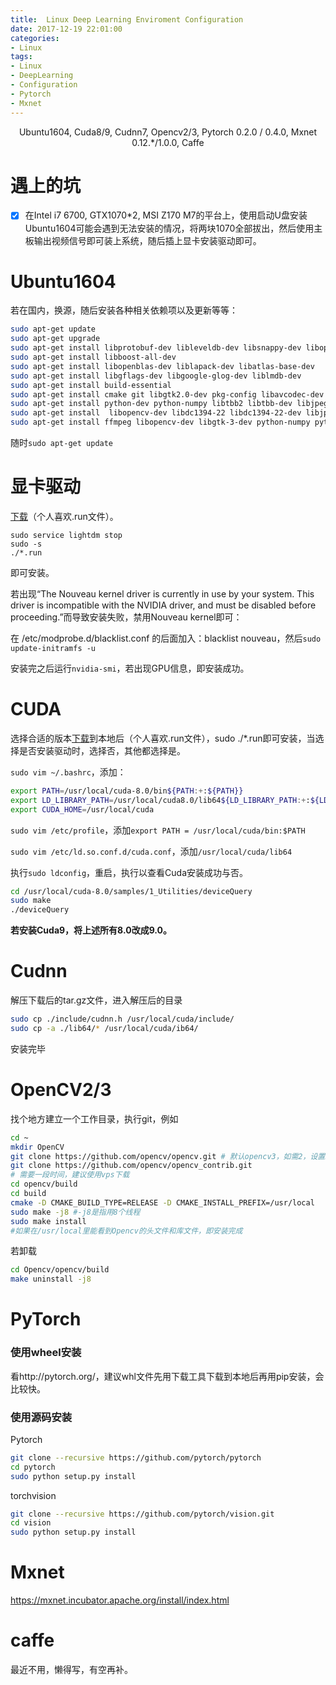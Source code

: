 ```yaml
---
title:  Linux Deep Learning Enviroment Configuration
date: 2017-12-19 22:01:00
categories:
- Linux
tags:
- Linux
- DeepLearning
- Configuration
- Pytorch
- Mxnet
---
```


<center>Ubuntu1604, Cuda8/9, Cudnn7, Opencv2/3, Pytorch 0.2.0 / 0.4.0, Mxnet 0.12.*/1.0.0, Caffe</center>

<!-- more -->

# 遇上的坑

- [x] 在Intel i7 6700, GTX1070*2, MSI Z170 M7的平台上，使用启动U盘安装Ubuntu1604可能会遇到无法安装的情况，将两块1070全部拔出，然后使用主板输出视频信号即可装上系统，随后插上显卡安装驱动即可。

# Ubuntu1604
若在国内，换源，随后安装各种相关依赖项以及更新等等：

```bash
sudo apt-get update
sudo apt-get upgrade
sudo apt-get install libprotobuf-dev libleveldb-dev libsnappy-dev libopencv-dev libhdf5-serial-dev protobuf-compiler  
sudo apt-get install libboost-all-dev 
sudo apt-get install libopenblas-dev liblapack-dev libatlas-base-dev 
sudo apt-get install libgflags-dev libgoogle-glog-dev liblmdb-dev
sudo apt-get install build-essential
sudo apt-get install cmake git libgtk2.0-dev pkg-config libavcodec-dev libavformat-dev libswscale-dev
sudo apt-get install python-dev python-numpy libtbb2 libtbb-dev libjpeg-dev libpng-dev libtiff-dev libjasper-dev libdc1394-22-dev
sudo apt-get install  libopencv-dev libdc1394-22 libdc1394-22-dev libjpeg-dev libpng12-dev libtiff5-dev libjasper-dev libavcodec-dev libavformat-dev libswscale-dev libxine2-dev libgstreamer0.10-dev libgstreamer-plugins-base0.10-dev libv4l-dev libtbb-dev libqt4-dev libfaac-dev libmp3lame-dev libopencore-amrnb-dev libopencore-amrwb-dev libtheora-dev libvorbis-dev libxvidcore-dev x264 v4l-utils unzip
sudo apt-get install ffmpeg libopencv-dev libgtk-3-dev python-numpy python3-numpy libdc1394-22 libdc1394-22-dev libjpeg-dev libpng12-dev libtiff5-dev libjasper-dev libavcodec-dev libavformat-dev libswscale-dev libxine2-dev libgstreamer1.0-dev libgstreamer-plugins-base1.0-dev libv4l-dev libtbb-dev qtbase5-dev libfaac-dev libmp3lame-dev libopencore-amrnb-dev
```

随时`sudo apt-get update`

# 显卡驱动

[下载](http://www.nvidia.cn/Download/index.aspx?lang=cn)（个人喜欢.run文件）。

```
sudo service lightdm stop
sudo -s
./*.run
```

即可安装。

若出现“The Nouveau kernel driver is currently in use by your system. This driver is incompatible with the NVIDIA driver, and must be disabled before proceeding.”而导致安装失败，禁用Nouveau kernel即可：

在 /etc/modprobe.d/blacklist.conf 的后面加入：blacklist nouveau，然后`sudo update-initramfs -u`

安装完之后运行`nvidia-smi`，若出现GPU信息，即安装成功。

# CUDA

选择合适的版本[下载](https://developer.nvidia.com/cuda-downloads)到本地后（个人喜欢.run文件），sudo ./*.run即可安装，当选择是否安装驱动时，选择否，其他都选择是。

`sudo vim ~/.bashrc`，添加：

```bash
export PATH=/usr/local/cuda-8.0/bin${PATH:+:${PATH}}
export LD_LIBRARY_PATH=/usr/local/cuda8.0/lib64${LD_LIBRARY_PATH:+:${LD_LIBRARY_PATH}}
export CUDA_HOME=/usr/local/cuda
```

`sudo vim /etc/profile`，添加`export PATH = /usr/local/cuda/bin:$PATH`

`sudo vim /etc/ld.so.conf.d/cuda.conf`，添加`/usr/local/cuda/lib64`

执行`sudo ldconfig`，重启，执行以查看Cuda安装成功与否。

```bash
cd /usr/local/cuda-8.0/samples/1_Utilities/deviceQuery 
sudo make  
./deviceQuery
```

**若安装Cuda9，将上述所有8.0改成9.0。**

# Cudnn

解压下载后的tar.gz文件，进入解压后的目录

```bash
sudo cp ./include/cudnn.h /usr/local/cuda/include/
sudo cp -a ./lib64/* /usr/local/cuda/ib64/
```

安装完毕

# OpenCV2/3

找个地方建立一个工作目录，执行git，例如

```bash
cd ~
mkdir OpenCV
git clone https://github.com/opencv/opencv.git # 默认opencv3，如需2，设置branch
git clone https://github.com/opencv/opencv_contrib.git
# 需要一段时间，建议使用vps下载
cd opencv/build
cd build
cmake -D CMAKE_BUILD_TYPE=RELEASE -D CMAKE_INSTALL_PREFIX=/usr/local   ..
sudo make -j8 #-j8是指用8个线程
sudo make install
#如果在/usr/local里能看到Opencv的头文件和库文件，即安装完成
```

若卸载
```bash
cd Opencv/opencv/build
make uninstall -j8
```

# PyTorch

### 使用wheel安装

看http://pytorch.org/，建议whl文件先用下载工具下载到本地后再用pip安装，会比较快。

### 使用源码安装

Pytorch

```bash
git clone --recursive https://github.com/pytorch/pytorch
cd pytorch
sudo python setup.py install
```

torchvision

```bash
git clone --recursive https://github.com/pytorch/vision.git
cd vision
sudo python setup.py install
```

# Mxnet

https://mxnet.incubator.apache.org/install/index.html

# caffe

最近不用，懒得写，有空再补。

